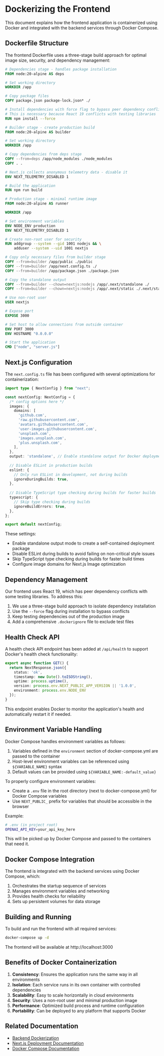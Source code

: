 # Dockerizing the Frontend

This document explains how the frontend application is containerized using Docker and integrated with the backend services through Docker Compose.

## Dockerfile Structure

The frontend Dockerfile uses a three-stage build approach for optimal image size, security, and dependency management:

```dockerfile
# Dependencies stage - handles package installation
FROM node:20-alpine AS deps

# Set working directory
WORKDIR /app

# Copy package files
COPY package.json package-lock.json* ./

# Install dependencies with force flag to bypass peer dependency conflicts
# This is necessary because React 19 conflicts with testing libraries
RUN npm install --force

# Builder stage - create production build
FROM node:20-alpine AS builder

# Set working directory
WORKDIR /app

# Copy dependencies from deps stage
COPY --from=deps /app/node_modules ./node_modules
COPY . .

# Next.js collects anonymous telemetry data - disable it
ENV NEXT_TELEMETRY_DISABLED 1

# Build the application
RUN npm run build

# Production stage - minimal runtime image
FROM node:20-alpine AS runner

WORKDIR /app

# Set environment variables
ENV NODE_ENV production
ENV NEXT_TELEMETRY_DISABLED 1

# Create non-root user for security
RUN addgroup --system --gid 1001 nodejs && \
    adduser --system --uid 1001 nextjs

# Copy only necessary files from builder stage
COPY --from=builder /app/public ./public
COPY --from=builder /app/next.config.ts ./
COPY --from=builder /app/package.json ./package.json

# Copy the standalone output
COPY --from=builder --chown=nextjs:nodejs /app/.next/standalone ./
COPY --from=builder --chown=nextjs:nodejs /app/.next/static ./.next/static

# Use non-root user
USER nextjs

# Expose port
EXPOSE 3000

# Set host to allow connections from outside container
ENV PORT 3000
ENV HOSTNAME "0.0.0.0"

# Start the application
CMD ["node", "server.js"]
```

## Next.js Configuration

The `next.config.ts` file has been configured with several optimizations for containerization:

```typescript
import type { NextConfig } from "next";

const nextConfig: NextConfig = {
  /* config options here */
  images: {
    domains: [
      'github.com',
      'raw.githubusercontent.com',
      'avatars.githubusercontent.com',
      'user-images.githubusercontent.com',
      'unsplash.com',
      'images.unsplash.com',
      'plus.unsplash.com',
    ],
  },
  output: 'standalone', // Enable standalone output for Docker deployment
  
  // Disable ESLint in production builds
  eslint: {
    // Only run ESLint in development, not during builds
    ignoreDuringBuilds: true,
  },
  
  // Disable TypeScript type checking during builds for faster builds
  typescript: {
    // Skip type checking during builds
    ignoreBuildErrors: true,
  },
};

export default nextConfig;
```

These settings:
- Enable standalone output mode to create a self-contained deployment package
- Disable ESLint during builds to avoid failing on non-critical style issues
- Skip TypeScript type checking during builds for faster build times
- Configure image domains for Next.js Image optimization

## Dependency Management

Our frontend uses React 19, which has peer dependency conflicts with some testing libraries. To address this:

1. We use a three-stage build approach to isolate dependency installation
2. Use the `--force` flag during installation to bypass conflicts
3. Keep testing dependencies out of the production image
4. Add a comprehensive `.dockerignore` file to exclude test files

## Health Check API

A health check API endpoint has been added at `/api/health` to support Docker's health check functionality:

```typescript
export async function GET() {
  return NextResponse.json({
    status: 'ok',
    timestamp: new Date().toISOString(),
    uptime: process.uptime(),
    version: process.env.NEXT_PUBLIC_APP_VERSION || '1.0.0',
    environment: process.env.NODE_ENV
  });
}
```

This endpoint enables Docker to monitor the application's health and automatically restart it if needed.

## Environment Variable Handling

Docker Compose handles environment variables as follows:

1. Variables defined in the `environment` section of docker-compose.yml are passed to the container
2. Host-level environment variables can be referenced using `${VARIABLE_NAME}` syntax
3. Default values can be provided using `${VARIABLE_NAME:-default_value}`

To properly configure environment variables:
- Create a `.env` file in the root directory (next to docker-compose.yml) for Docker Compose variables
- Use `NEXT_PUBLIC_` prefix for variables that should be accessible in the browser

Example:
```bash
# .env (in project root)
OPENAI_API_KEY=your_api_key_here
```

This will be picked up by Docker Compose and passed to the containers that need it.

## Docker Compose Integration

The frontend is integrated with the backend services using Docker Compose, which:

1. Orchestrates the startup sequence of services
2. Manages environment variables and networking
3. Provides health checks for reliability
4. Sets up persistent volumes for data storage

## Building and Running

To build and run the frontend with all required services:

```bash
docker-compose up -d
```

The frontend will be available at http://localhost:3000

## Benefits of Docker Containerization

1. **Consistency**: Ensures the application runs the same way in all environments
2. **Isolation**: Each service runs in its own container with controlled dependencies
3. **Scalability**: Easy to scale horizontally in cloud environments
4. **Security**: Uses a non-root user and minimal production image
5. **Performance**: Optimized build process and runtime configuration
6. **Portability**: Can be deployed to any platform that supports Docker

## Related Documentation

- [Backend Dockerization](../backend/docs/13.DockerizeBackend.MD)
- [Next.js Deployment Documentation](https://nextjs.org/docs/deployment)
- [Docker Compose Documentation](https://docs.docker.com/compose/)
